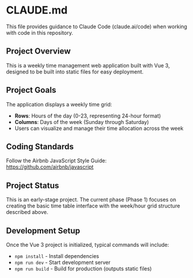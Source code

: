 # CLAUDE.md

This file provides guidance to Claude Code (claude.ai/code) when working with code in this repository.

## Project Overview

This is a weekly time management web application built with Vue 3, designed to be built into static files for easy deployment.

## Project Goals

The application displays a weekly time grid:
- **Rows**: Hours of the day (0-23, representing 24-hour format)
- **Columns**: Days of the week (Sunday through Saturday)
- Users can visualize and manage their time allocation across the week

## Coding Standards

Follow the Airbnb JavaScript Style Guide: https://github.com/airbnb/javascript

## Project Status

This is an early-stage project. The current phase (Phase 1) focuses on creating the basic time table interface with the week/hour grid structure described above.

## Development Setup

Once the Vue 3 project is initialized, typical commands will include:
- `npm install` - Install dependencies
- `npm run dev` - Start development server
- `npm run build` - Build for production (outputs static files)
